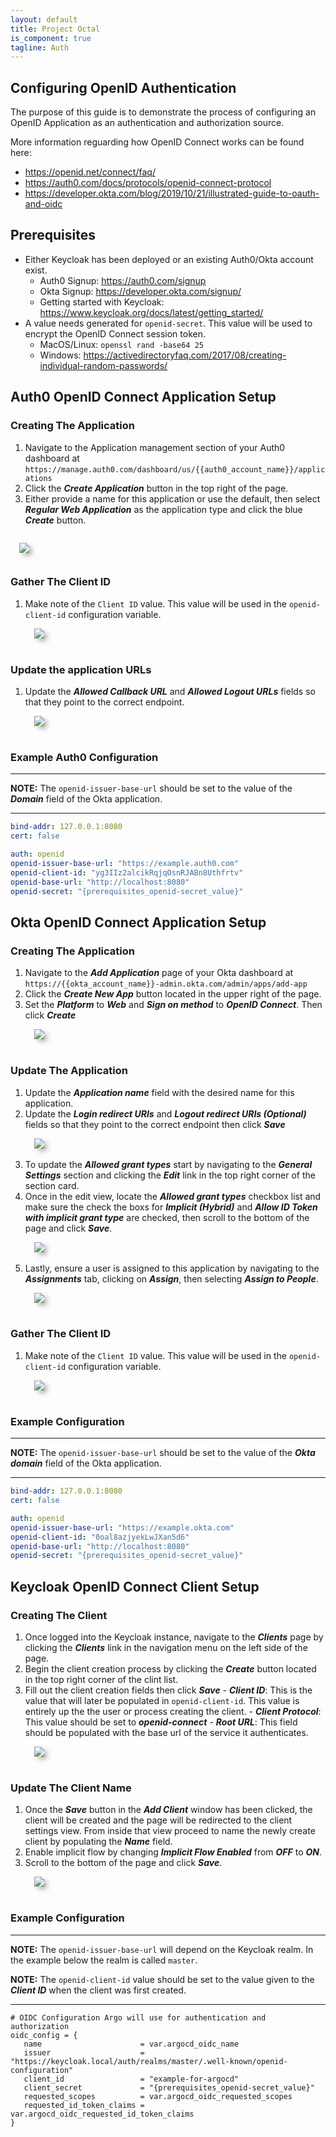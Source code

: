 ```yaml
---
layout: default
title: Project Octal
is_component: true
tagline: Auth
---
```


<!-- {% raw %} -->
<style>
   .auth-image {
      max-height: 20em;
      -webkit-box-shadow: 5px 5px 8px -2px #999999; 
      box-shadow: 5px 5px 8px -2px #999999;
      margin: 1em;
   }
</style>
<!-- {% endraw %}) -->

## Configuring OpenID Authentication

The purpose of this guide is to demonstrate the process of configuring an OpenID Application as an authentication and authorization source.

More information reguarding how OpenID Connect works can be found here:

- https://openid.net/connect/faq/
- https://auth0.com/docs/protocols/openid-connect-protocol
- https://developer.okta.com/blog/2019/10/21/illustrated-guide-to-oauth-and-oidc

## Prerequisites

- Either Keycloak has been deployed or an existing Auth0/Okta account exist.
  - Auth0 Signup: https://auth0.com/signup
  - Okta Signup: https://developer.okta.com/signup/
  - Getting started with Keycloak: https://www.keycloak.org/docs/latest/getting_started/
- A value needs generated for `openid-secret`. This value will be used to encrypt the OpenID Connect session token.
  - MacOS/Linux: `openssl rand -base64 25`
  - Windows: https://activedirectoryfaq.com/2017/08/creating-individual-random-passwords/

## Auth0 OpenID Connect Application Setup

### Creating The Application

1. Navigate to the Application management section of your Auth0 dashboard at `https://manage.auth0.com/dashboard/us/{{auth0_account_name}}/applications`
2. Click the **_Create Application_** button in the top right of the page.
3. Either provide a name for this application or use the default, then select **_Regular Web Application_** as the application type and click the blue **_Create_** button.  
<img class="auth-image"  src="/assets/images/openid-connect/auth0/create-application.png"/>


### Gather The Client ID

1. Make note of the `Client ID` value. This value will be used in the `openid-client-id` configuration variable.  
   <img class="auth-image"  src="/assets/images/openid-connect/auth0/application-client-id.png" />


### Update the application URLs

1. Update the **_Allowed Callback URL_** and **_Allowed Logout URLs_** fields so that they point to the correct endpoint.  
   <img class="auth-image"  src="/assets/images/openid-connect/auth0/update-application.png" />


### Example Auth0 Configuration

---

**NOTE:** The `openid-issuer-base-url` should be set to the value of the **_Domain_** field of the Okta application.

---

```yml
bind-addr: 127.0.0.1:8080
cert: false

auth: openid
openid-issuer-base-url: "https://example.auth0.com"
openid-client-id: "yg3IIz2alcikRqjqOsnRJABn8Uthfrtv"
openid-base-url: "http://localhost:8080"
openid-secret: "{prerequisites_openid-secret_value}"
```

## Okta OpenID Connect Application Setup

### Creating The Application

1. Navigate to the **_Add Application_** page of your Okta dashboard at `https://{{okta_account_name}}-admin.okta.com/admin/apps/add-app`
2. Click the **_Create New App_** button located in the upper right of the page.
3. Set the **_Platform_** to **_Web_** and **_Sign on method_** to **_OpenID Connect_**. Then click **_Create_**  
   <img class="auth-image"  src="/assets/images/openid-connect/okta/create-application.png" />

### Update The Application

1. Update the **_Application name_** field with the desired name for this application.
2. Update the **_Login redirect URIs_** and **_Logout redirect URIs (Optional)_** fields so that they point to the correct endpoint then click **_Save_**  
   <img class="auth-image"  src="/assets/images/openid-connect/okta/update-application.png"/>
3. To update the **_Allowed grant types_** start by navigating to the **_General Settings_** section and clicking the **_Edit_** link in the top right corner of the section card.
4. Once in the edit view, locate the **_Allowed grant types_** checkbox list and make sure the check the boxs for **_Implicit (Hybrid)_** and **_Allow ID Token with implicit grant type_** are checked, then scroll to the bottom of the page and click **_Save_**.  
   <img class="auth-image"  src="/assets/images/openid-connect/okta/update-application-grants.png"/>
5. Lastly, ensure a user is assigned to this application by navigating to the **_Assignments_** tab, clicking on **_Assign_**, then selecting **_Assign to People_**.  
   <img class="auth-image"  src="/assets/images/openid-connect/okta/update-application-assignments.png"/>

### Gather The Client ID

1. Make note of the `Client ID` value. This value will be used in the `openid-client-id` configuration variable.  
   <img class="auth-image"  src="/assets/images/openid-connect/okta/application-client-id.png" />

### Example Configuration

---

**NOTE:** The `openid-issuer-base-url` should be set to the value of the **_Okta domain_** field of the Okta application.

---

```yml
bind-addr: 127.0.0.1:8080
cert: false

auth: openid
openid-issuer-base-url: "https://example.okta.com"
openid-client-id: "0oal8azjyekLwJXan5d6"
openid-base-url: "http://localhost:8080"
openid-secret: "{prerequisites_openid-secret_value}"
```

## Keycloak OpenID Connect Client Setup

### Creating The Client

1. Once logged into the Keycloak instance, navigate to the **_Clients_** page by clicking the **_Clients_** link in the navigation menu on the left side of the page.
2. Begin the client creation process by clicking the **_Create_** button located in the top right corner of the clint list.
3. Fill out the client creation fields then click **_Save_** - **_Client ID_**: This is the value that will later be populated in `openid-client-id`. This value is entirely up the the user or process creating the client. - **_Client Protocol_**: This value should be set to **_openid-connect_** - **_Root URL_**: This field should be populated with the base url of the service it authenticates.  
   <img class="auth-image"  src="/assets/images/openid-connect/keycloak/create-client.png" />

### Update The Client Name

1. Once the **_Save_** button in the **_Add Client_** window has been clicked, the client will be created and the page will be redirected to the client settings view. From inside that view proceed to name the newly create client by populating the **_Name_** field.
2. Enable implicit flow by changing **_Implicit Flow Enabled_** from **_OFF_** to **_ON_**.
3. Scroll to the bottom of the page and click **_Save_**.  
   <img class="auth-image"  src="/assets/images/openid-connect/keycloak/update-client.png" />

### Example Configuration

---

**NOTE:** The `openid-issuer-base-url` will depend on the Keycloak realm. In the example below the realm is called `master`.

**NOTE:** The `openid-client-id` value should be set to the value given to the **_Client ID_** when the client was first created.

---

```hcl-terraform
# OIDC Configuration Argo will use for authentication and authorization
oidc_config = {
   name                      = var.argocd_oidc_name
   issuer                    = "https://keycloak.local/auth/realms/master/.well-known/openid-configuration"
   client_id                 = "example-for-argocd"
   client_secret             = "{prerequisites_openid-secret_value}"
   requested_scopes          = var.argocd_oidc_requested_scopes
   requested_id_token_claims = var.argocd_oidc_requested_id_token_claims
}
```
